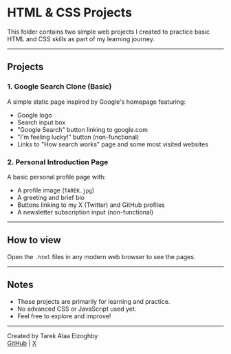 # HTML & CSS Projects

This folder contains two simple web projects I created to practice basic HTML and CSS skills as part of my learning journey.

---

## Projects

### 1. Google Search Clone (Basic)

A simple static page inspired by Google's homepage featuring:  
- Google logo  
- Search input box  
- "Google Search" button linking to google.com  
- "I'm feeling lucky!" button (non-functional)  
- Links to "How search works" page and some most visited websites  

### 2. Personal Introduction Page

A basic personal profile page with:  
- A profile image (`TAREK.jpg`)  
- A greeting and brief bio  
- Buttons linking to my X (Twitter) and GitHub profiles  
- A newsletter subscription input (non-functional)

---

## How to view

Open the `.html` files in any modern web browser to see the pages.

---

## Notes

- These projects are primarily for learning and practice.  
- No advanced CSS or JavaScript used yet.  
- Feel free to explore and improve!

---

Created by Tarek Alaa Elzoghby  
[GitHub](https://github.com/Tarek-2026) | [X](https://x.com/Tarek__elzoghby)
